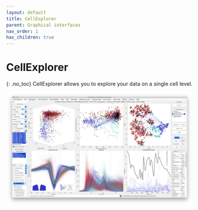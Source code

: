 ```yaml
---
layout: default
title: CellExplorer
parent: Graphical interfaces
nav_order: 1
has_children: true
---
```

# CellExplorer
{: .no_toc}
CellExplorer allows you to explore your data on a single cell level.

<a href="https://raw.githubusercontent.com/petersenpeter/common_resources/main/images/CellExplorerInterface3.png">![CellExplorer](https://raw.githubusercontent.com/petersenpeter/common_resources/main/images/CellExplorerInterface-1200x730-1.jpeg)</a>
